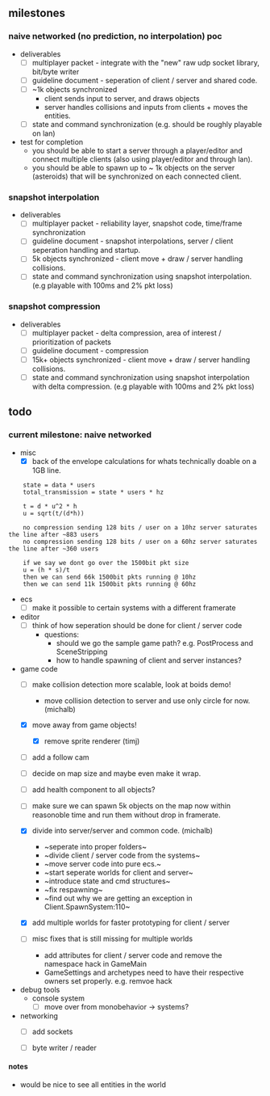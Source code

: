 ## milestones

### naive networked (no prediction, no interpolation) poc
  - deliverables
    - [ ] multiplayer packet - integrate with the "new" raw udp socket library, bit/byte writer
    - [ ] guideline document - seperation of client / server and shared code.
    - [ ] ~1k objects synchronized
      - client sends input to server, and draws objects
      - server handles collisions and inputs from clients + moves the entities.
    - [ ] state and command synchronization (e.g. should be roughly playable on lan)

  - test for completion
    - you should be able to start a server through a player/editor and connect multiple clients (also using player/editor and through lan).
    - you should be able to spawn up to ~ 1k objects on the server (asteroids) that will be synchronized on each connected client.

### snapshot interpolation
  - deliverables
    - [ ] multiplayer packet - reliability layer, snapshot code, time/frame synchronization
    - [ ] guideline document - snapshot interpolations, server / client seperation handling and startup.
    - [ ] 5k objects synchronized - client move + draw / server handling collisions.
    - [ ] state and command synchronization using snapshot interpolation. (e.g playable with 100ms and 2% pkt loss)

### snapshot compression
  - deliverables
    - [ ] multiplayer packet - delta compression, area of interest / prioritization of packets
    - [ ] guideline document - compression
    - [ ] 15k+ objects synchronized - client move + draw / server handling collisions.
    - [ ] state and command synchronization using snapshot interpolation with delta compression. (e.g playable with 100ms and 2% pkt loss)

## todo
### current milestone: naive networked


- misc
  - [x] back of the envelope calculations for whats technically doable on a 1GB line.
```
    state = data * users
    total_transmission = state * users * hz

    t = d * u^2 * h
    u = sqrt(t/(d*h))

    no compression sending 128 bits / user on a 10hz server saturates the line after ~883 users
    no compression sending 128 bits / user on a 60hz server saturates the line after ~360 users

    if we say we dont go over the 1500bit pkt size
    u = (h * s)/t
    then we can send 66k 1500bit pkts running @ 10hz
    then we can send 11k 1500bit pkts running @ 60hz
```

- ecs  
  - [ ] make it possible to certain systems with a different framerate

- editor
  - [ ] think of how seperation should be done for client / server code
    - questions:
      - should we go the sample game path? e.g. PostProcess and SceneStripping
      - how to handle spawning of client and server instances?

- game code
  - [ ] make collision detection more scalable, look at boids demo!
    - move collision detection to server and use only circle for now. (michalb)
  - [x] move away from game objects!
    - [x] remove sprite renderer (timj)
  - [ ] add a follow cam
  - [ ] decide on map size and maybe even make it wrap.
  - [ ] add health component to all objects?
  - [ ] make sure we can spawn 5k objects on the map now within reasonoble time and run them without drop in framerate.

  - [x] divide into server/server and common code. (michalb)
    - ~seperate into proper folders~
    - ~divide client / server code from the systems~
    - ~move server code into pure ecs.~
    - ~start seperate worlds for client and server~
    - ~introduce state and cmd structures~
    - ~fix respawning~
    - ~find out why we are getting an exception in Client.SpawnSystem:110~
  - [x] add multiple worlds for faster prototyping for client / server

  - [ ] misc fixes that is still missing for multiple worlds
    - add attributes for client / server code and remove the namespace hack in GameMain
    - GameSettings and archetypes need to have their respective owners set properly. e.g. remvoe hack

- debug tools
  - console system
    - [ ] move over from monobehavior -> systems?

- networking
  - [ ] add sockets
  - [ ] byte writer / reader


#### notes
- would be nice to see all entities in the world
